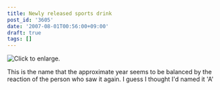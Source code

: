 ```yaml
---
title: Newly released sports drink
post_id: '3605'
date: '2007-08-01T00:56:00+09:00'
draft: true
tags: []
---
```


![Click to enlarge.](https://danmaq.com/image/mixi/2007/515907884_32_s.jpg)

This is the name that the approximate year seems to be balanced by the reaction of the person who saw it again. I guess I thought I'd named it 'A'
